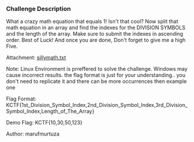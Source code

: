 ### Challenge Description 

What a crazy math equation that equals 1! Isn't that cool? Now split that math equation in an array and find the indexes for the DIVISION SYMBOLS and the length of the array. Make sure to submit the indexes in ascending order. Best of Luck! And once you are done, Don't forget to give me a high Five.

Attachment: [sillymath.txt](attachments/silly-math/sillymath.txt)

Note: Linux Environment is prreffered to solve the challenge. Windows may cause incorrect results. the flag format is just for your understanding.. you don't need to replicate it and there can be more occurrences then example one

Flag Format: KCTF{1st_Division_Symbol_Index,2nd_Division_Symbol_Index,3rd_Division_Symbol_Index,Length_of_The_Array}

Demo Flag: KCTF{10,30,50,123}

Author: marufmurtuza